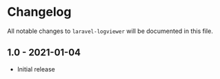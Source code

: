 # Changelog

All notable changes to `laravel-logviewer` will be documented in this file.

## 1.0 - 2021-01-04

- Initial release
